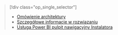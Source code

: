 > [!div class="op_single_selector"]
> * [Omówienie architektury](../articles/machine-learning/team-data-science-process/cortana-analytics-playbook-vehicle-telemetry.md)
> * [Szczegółowe informacje w rozwiązaniu](../articles/machine-learning/team-data-science-process/cortana-analytics-playbook-vehicle-telemetry-deep-dive.md)
> * [Usługa Power BI pulpit nawigacyjny Instalatora](../articles/machine-learning/team-data-science-process/cortana-analytics-playbook-vehicle-telemetry-powerbi.md)
> 
> 

